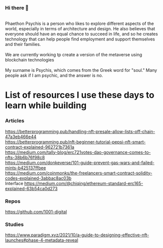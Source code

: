 ### Hi there 👋
<br>Phaethon Psychis is a person who likes to explore different aspects of the world, especially in terms of architecture and design. He also believes that everyone should have an equal chance to succeed in life, and so he creates technology that can help people find employment and support themselves and their families.</br>
<br>We are currently working tp create a version of the metaverse using blockchain technologies</br>
<br>My surname is Psychis, which comes from the Greek word for "soul." Many people ask if I am psychic, and the answer is no.</br>

<!--
**PhaethonPsychis/PhaethonPsychis** is a ✨ _special_ ✨ repository because its `README.md` (this file) appears on your GitHub profile.

Here are some ideas to get you started:

- 🔭 I’m currently working on Metaverse Lands
- 🌱 I’m currently learning as much as I can on solidity coding
- 👯 I’m looking to collaborate on 
- 🤔 I’m looking for help with ...
- 💬 Ask me about Architecture and Construction
- 📫 How to reach me: rndfactory@protonmail.com
- 😄 Pronouns: Hey Phae
- ⚡ Fun fact: We are building a metaverse
-->
# List of resources I use these days to learn while building
### Articles
https://betterprogramming.pub/handling-nft-presale-allow-lists-off-chain-47a3eb466e44</br>
https://betterprogramming.pub/nft-beginner-tutorial-pepsi-nft-smart-contract-explained-962721b7361a</br>
https://medium.com/tally-blog/erc721votes-dao-governance-comes-to-nfts-38b6b76f98c8</br>
https://medium.com/donkeverse/101-guide-prevent-gas-wars-and-failed-mints-b425137ffbee</br>
https://medium.com/coinmonks/the-freelancers-smart-contract-solidity-codes-explained-3abbac8ac03b</br>
Interface
https://medium.com/@chiqing/ethereum-standard-erc165-explained-63b54ca0d273</br>
### Repos
https://github.com/1001-digital

### Studies
https://www.paradigm.xyz/2021/10/a-guide-to-designing-effective-nft-launches#phase-4-metadata-reveal
